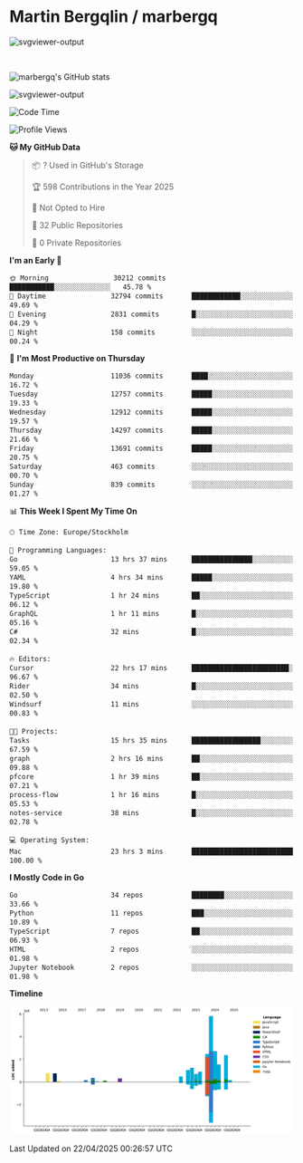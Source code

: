 # Martin Bergqlin / marbergq

![svgviewer-output](https://user-images.githubusercontent.com/2405410/206014777-22d41ecb-c24f-421d-b7d9-bba2cb5bb0de.svg)

<br>

<!--- [![Martin's Week](https://github-readme-stats.vercel.app/api/wakatime?username=marbergq&theme=dark)](https://github.com/anuraghazra/github-readme-stats) -->

![marbergq's GitHub stats](https://github-readme-stats.vercel.app/api?username=marbergq&count_private=true&show_icons=true)

![svgviewer-output](https://wakatime.com/badge/user/3f0a2069-6683-4e19-9a4a-7d21ea815067.svg)

<!--START_SECTION:waka-->
![Code Time](http://img.shields.io/badge/Code%20Time-5%2C027%20hrs%2040%20mins-blue)

![Profile Views](http://img.shields.io/badge/Profile%20Views-0-blue)

**🐱 My GitHub Data** 

> 📦 ? Used in GitHub's Storage 
 > 
> 🏆 598 Contributions in the Year 2025
 > 
> 🚫 Not Opted to Hire
 > 
> 📜 32 Public Repositories 
 > 
> 🔑 0 Private Repositories 
 > 
**I'm an Early 🐤** 

```text
🌞 Morning                30212 commits       ███████████░░░░░░░░░░░░░░   45.78 % 
🌆 Daytime                32794 commits       ████████████░░░░░░░░░░░░░   49.69 % 
🌃 Evening                2831 commits        █░░░░░░░░░░░░░░░░░░░░░░░░   04.29 % 
🌙 Night                  158 commits         ░░░░░░░░░░░░░░░░░░░░░░░░░   00.24 % 
```
📅 **I'm Most Productive on Thursday** 

```text
Monday                   11036 commits       ████░░░░░░░░░░░░░░░░░░░░░   16.72 % 
Tuesday                  12757 commits       █████░░░░░░░░░░░░░░░░░░░░   19.33 % 
Wednesday                12912 commits       █████░░░░░░░░░░░░░░░░░░░░   19.57 % 
Thursday                 14297 commits       █████░░░░░░░░░░░░░░░░░░░░   21.66 % 
Friday                   13691 commits       █████░░░░░░░░░░░░░░░░░░░░   20.75 % 
Saturday                 463 commits         ░░░░░░░░░░░░░░░░░░░░░░░░░   00.70 % 
Sunday                   839 commits         ░░░░░░░░░░░░░░░░░░░░░░░░░   01.27 % 
```


📊 **This Week I Spent My Time On** 

```text
🕑︎ Time Zone: Europe/Stockholm

💬 Programming Languages: 
Go                       13 hrs 37 mins      ███████████████░░░░░░░░░░   59.05 % 
YAML                     4 hrs 34 mins       █████░░░░░░░░░░░░░░░░░░░░   19.80 % 
TypeScript               1 hr 24 mins        ██░░░░░░░░░░░░░░░░░░░░░░░   06.12 % 
GraphQL                  1 hr 11 mins        █░░░░░░░░░░░░░░░░░░░░░░░░   05.16 % 
C#                       32 mins             █░░░░░░░░░░░░░░░░░░░░░░░░   02.34 % 

🔥 Editors: 
Cursor                   22 hrs 17 mins      ████████████████████████░   96.67 % 
Rider                    34 mins             █░░░░░░░░░░░░░░░░░░░░░░░░   02.50 % 
Windsurf                 11 mins             ░░░░░░░░░░░░░░░░░░░░░░░░░   00.83 % 

🐱‍💻 Projects: 
Tasks                    15 hrs 35 mins      █████████████████░░░░░░░░   67.59 % 
graph                    2 hrs 16 mins       ██░░░░░░░░░░░░░░░░░░░░░░░   09.88 % 
pfcore                   1 hr 39 mins        ██░░░░░░░░░░░░░░░░░░░░░░░   07.21 % 
process-flow             1 hr 16 mins        █░░░░░░░░░░░░░░░░░░░░░░░░   05.53 % 
notes-service            38 mins             █░░░░░░░░░░░░░░░░░░░░░░░░   02.78 % 

💻 Operating System: 
Mac                      23 hrs 3 mins       █████████████████████████   100.00 % 
```

**I Mostly Code in Go** 

```text
Go                       34 repos            ████████░░░░░░░░░░░░░░░░░   33.66 % 
Python                   11 repos            ███░░░░░░░░░░░░░░░░░░░░░░   10.89 % 
TypeScript               7 repos             ██░░░░░░░░░░░░░░░░░░░░░░░   06.93 % 
HTML                     2 repos             ░░░░░░░░░░░░░░░░░░░░░░░░░   01.98 % 
Jupyter Notebook         2 repos             ░░░░░░░░░░░░░░░░░░░░░░░░░   01.98 % 
```



**Timeline**

![Lines of Code chart](https://raw.githubusercontent.com/marbergq/marbergq/main/assets/bar_graph.png)


 Last Updated on 22/04/2025 00:26:57 UTC
<!--END_SECTION:waka-->
